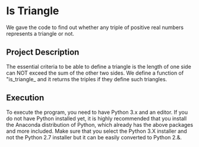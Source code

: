 # Is Triangle

We gave the code to find out whether any triple of positive real numbers represents a triangle or not. 

## Project Description

The essential criteria to be able to define a triangle is the length of one side can NOT exceed the sum of the other two sides. We define a function of "is_triangle_ and it returns the triples if they define such triangles.  

## Execution

To execute the program, you need to have Python 3.x and an editor. If you do not have Python installed yet, it is highly recommended that you install the Anaconda distribution of Python, which already has the above packages and more included. Make sure that you select the Python 3.X installer and not the Python 2.7 installer but it can be easily converted to Python 2.&.
